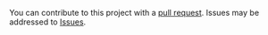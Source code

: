 You can contribute to this project with a [pull request](https://github.com/cltl/nafparserpy/pulls).
Issues may be addressed to [Issues](https://github.com/cltl/nafparserpy/issues).

